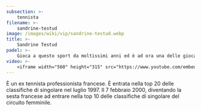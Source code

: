 ```yaml
---
subsection: >-
    tennista
filename: >-
    sandrine-testud
image: /images/wiki/vip/sandrine-testud.webp
title: >-
    Sandrine Testud
padel: >-
    Gioca a questo sport da moltissimi anni ed è ad ora una delle giocatrici italiane più esperte del circuito. Il suo approccio con il padel si deve allo storico campo blu del circolo Le Molette, con il quale ha giocato diverse competizioni nazionali.
video: >-
    <iframe width="560" height="315" src="https://www.youtube.com/embed/j8Fckkbq1sU" title="YouTube video player" frameborder="0" allow="accelerometer; autoplay; clipboard-write; encrypted-media; gyroscope; picture-in-picture" allowfullscreen></iframe>
---
```

È un ex tennista professionista francese. È entrata nella top 20 delle classifiche di singolare nel luglio 1997. Il 7 febbraio 2000, diventando la sesta francese ad entrare nella top 10 delle classifiche di singolare del circuito femminile.